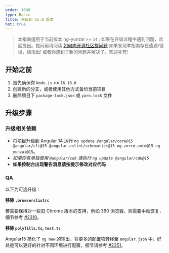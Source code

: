 ```yaml
---
order: 1000
type: Basic
title: 升级到 15.0 版本
hot: true
---
```


> 本指南适用于当前版本 ng-yunzai >= `14` ;
> 如果在升级过程中遇到问题，欢迎提出。提问前请阅读 [如何向开源社区提问题](https://github.com/seajs/seajs/issues/545)
> 如果发现本指南存在遗漏/错误，请指出!
> 或者你遇到了新的问题并解决了，欢迎补充!

## 开始之前

1. 首先确保你 `Node.js` >= `16.10.0`
2. 创建新的分支，或者使用其他方式备份当前项目
3. 删除项目下 `package-lock.json` 或 `yarn.lock` 文件

## 升级步骤

### 升级相关依赖

- 将项目升级到 Angular 14 运行 `ng update @angular/core@15 @angular/cli@15 @angular-eslint/schematics@15 ng-zorro-antd@15 ng-yunzai@15`。
- _如果你有单独使用 `@angular/cdk` 请执行 `ng update @angular/cdk@15`_
- **如果控制台出现警告消息请按提示修改对应代码**

### QA

以下为可选升级：

**移除 `.browserslistrc`**

若需要保持对一些旧 Chrome 版本的支持，例如 360 浏览器，则需要手动恢复，细节参考  [#2310](https://github.com/hbyunzai/ng-yunzai/issues/2310#issuecomment-1299460266)。

**移除 `polyfills.ts`, `test.ts`**
 
Angular15 简化了 `ng new` 的输出，将更多的配置项转移至  `angular.json` 中，好处是可以更好的针对不同环境进行配置，细节请参考 [#2351](https://github.com/hbyunzai/ng-yunzai/pull/2351)。
